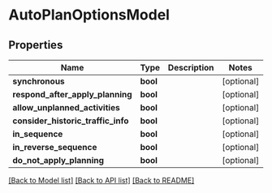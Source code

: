 # AutoPlanOptionsModel

## Properties
Name | Type | Description | Notes
------------ | ------------- | ------------- | -------------
**synchronous** | **bool** |  | [optional] 
**respond_after_apply_planning** | **bool** |  | [optional] 
**allow_unplanned_activities** | **bool** |  | [optional] 
**consider_historic_traffic_info** | **bool** |  | [optional] 
**in_sequence** | **bool** |  | [optional] 
**in_reverse_sequence** | **bool** |  | [optional] 
**do_not_apply_planning** | **bool** |  | [optional] 

[[Back to Model list]](../README.md#documentation-for-models) [[Back to API list]](../README.md#documentation-for-api-endpoints) [[Back to README]](../README.md)


